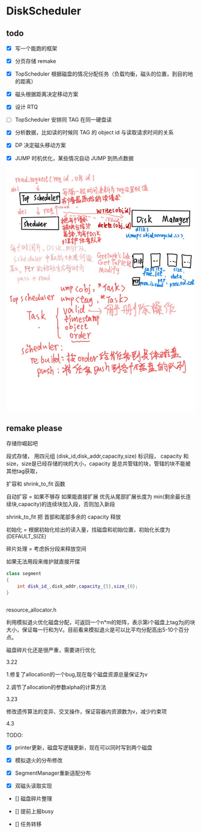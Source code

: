 # DiskScheduler

## todo

- [x] 写一个能跑的框架 

- [x] 分页存储 remake

- [x] TopScheduler 根据磁盘的情况分配任务（负载均衡，磁头的位置，到目的地的距离）

- [x] 磁头根据距离决定移动方案

- [x] 设计 RTQ

- [ ] TopScheduler 安排同 TAG 在同一硬盘读

- [x] 分析数据，比如读的时候同 TAG 的 object id 与读取请求时间的关系 

- [x] DP 决定磁头移动方案

- [x] JUMP 时机优化，某些情况自动 JUMP 到热点数据

![](img/photo_2025-03-17_20-09-13.jpg)

## remake please

存储你崛起吧

段式存储， 用四元组 (disk_id,disk_addr,capacity,size) 标识段， capacity 和 size，size是已经存储的块的大小，capacity 是总共管辖的块，管辖的块不能被其他tag获取，

扩容和 shrink_to_fit 函数

自动扩容 = 如果不够存 如果能直接扩展 优先从尾部扩展长度为 min(剩余最长连续块,capacity)的连续块加入段，否则加入新段

shrink_to_fit 把 首部和尾部多余的 capacity 释放 

初始化 =  根据初始化给出的读入量，找磁盘和初始位置，初始化长度为 (DEFAULT_SIZE)

碎片处理 = 考虑拆分段来释放空间

如果无法用段来维护就直接开摆

```cpp
class segment
{
    int disk_id_,disk_addr,capacity_{5},size_{0};
}
```

##
resource_allocator.h

利用模拟退火优化磁盘分配，可返回一个n*m的矩阵，表示第i个磁盘上tag为j的块大小，保证每一行和为V。目前看来模拟退火是可以比平均分配高出5-10个百分点。

磁盘碎片化还是很严重，需要进行优化

3.22 

1.修复了allocation的一个bug,现在每个磁盘资源总量保证为v

2.调节了allocation的参数alpha的计算方法

3.23

修改遗传算法的变异、交叉操作，保证容器内资源数为v，减少约束项

4.3

TODO:

- [x] printer更新，磁盘写逻辑更新，现在可以同时写到两个磁盘 

- [x] 模拟退火的分布修改

- [x] SegmentManager重新适配分布

- [x] 双磁头读取实现 

- [] 磁盘碎片整理

- [] 提前上报busy

- [] 任务转移
